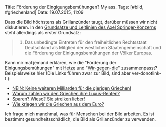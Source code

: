 Title: Förderung der Eingigungsbemühungen? My ass.
Tags: [#bild, #griechenland]
Date: 19.07.2015, 11:09

Dass die Bild höchstens als Grillanzünder taugt, darüber müssen wir nicht diskutieren. In den [Grundsätze und Leitlinien des Axel Springer-Konzerns](http://www.axelspringer.de/artikel/Grundsaetze-und-Leitlinien_40218.html) steht allerdings als erster Grundsatz:

> 1. Das unbedingte Eintreten für den freiheitlichen Rechtsstaat Deutschland als Mitglied der westlichen Staatengemeinschaft und die Förderung der Einigungsbemühungen der Völker Europas.

Kann mir mal jemand erklären, wie die "Förderung der Einigungsbemühungen" mit [Hetze](http://www.bildblog.de/18326/leitfaden-wie-hetze-ich-gegen-ein-land-auf/) und "[Wir-gegen-die](http://www.bildblog.de/34704/griechen-raus/)" zusammenpasst? Beispielsweise hier (Die Links führen zwar zur Bild, sind aber ver-donotlink-t.):

- [NEIN: Keine weiteren Milliarden für die gierigen Griechen!](http://www.donotlink.com/dv6n)
- [Warum zahlen wir den Griechen ihre Luxus-Renten?](http://www.donotlink.com/fzbt)
- [Sparen? Wieso? Sie streiken lieber!](http://www.donotlink.com/fzbv)
- [Wie kriegen wir die Griechen aus dem Euro?](http://www.donotlink.com/fzgl)

Ich frage mich manchmal, was für Menschen bei der Bild arbeiten. Es ist bestimmt gesundheitsschädlich, die Bild als Grillanzünder zu verwenden.